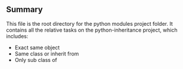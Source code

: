 ## Summary

This file is the root directory for the python modules project folder. It contains all the relative tasks on the python-inheritance project, which includes:

* Exact same object
* Same class or inherit from
* Only sub class of
